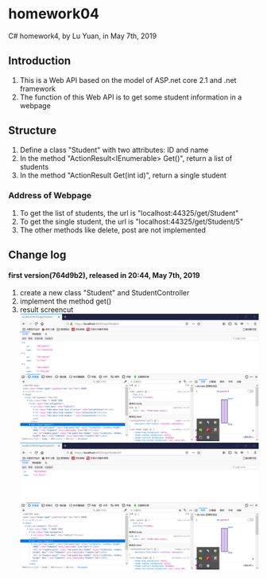 # homework04
C# homework4, by Lu Yuan, in May 7th, 2019

## Introduction
1. This is a Web API based on the model of ASP.net core 2.1 and .net framework
2. The function of this Web API is to get some student information in a webpage

## Structure
1. Define a class "Student" with two attributes: ID and name
2. In the method "ActionResult<IEnumerable<Student>> Get()", return a list of students
3. In the method "ActionResult<Student> Get(int id)", return a single student

### Address of Webpage
1. To get the list of students, the url is "localhost:44325/get/Student"
2. To get the single student, the url is "localhost:44325/get/Student/5"
3. The other methods like delete, post are not implemented

## Change log
#### first version(764d9b2), released in 20:44, May 7th, 2019
1. create a new class "Student" and StudentController
2. implement the method get()
3. result screencut ![screen](screencut/1.png) ![screen](screencut/2.png)
